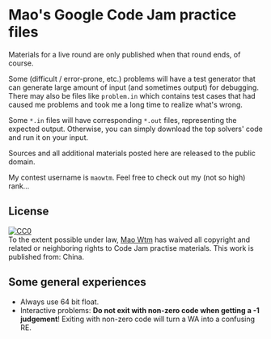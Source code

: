 # Mao's Google Code Jam practice files

Materials for a live round are only published when that round ends, of course.

Some (difficult / error-prone, etc.) problems will have a test generator that can generate large amount of input (and sometimes output) for debugging. There may also be files like `problem.in` which contains test cases that had caused me problems and took me a long time to realize what's wrong.

Some `*.in` files will have corresponding `*.out` files, representing the expected output. Otherwise, you can simply download the top solvers' code and run it on your input.

Sources and all additional materials posted here are released to the public domain.

My contest username is `maowtm`. Feel free to check out my (not so high) rank&hellip;

## License

<p xmlns:dct="http://purl.org/dc/terms/" xmlns:vcard="http://www.w3.org/2001/vcard-rdf/3.0#">
  <a rel="license"
     href="https://creativecommons.org/publicdomain/zero/1.0/">
    <img src="https://i.creativecommons.org/p/zero/1.0/88x31.png" style="border-style: none;" alt="CC0" />
  </a>
  <br />
  To the extent possible under law,
  <a rel="dct:publisher"
     href="https://maowtm.org">
    <span property="dct:title">Mao Wtm</span></a>
  has waived all copyright and related or neighboring rights to
  <span property="dct:title">Code Jam practise materials</span>.
This work is published from:
<span property="vcard:Country" datatype="dct:ISO3166"
      content="CN" about="https://maowtm.org">
  China</span>.
</p>

## Some general experiences

* Always use 64 bit float.
* Interactive problems: **Do not exit with non-zero code when getting a -1 judgement**! Exiting with non-zero code will
  turn a WA into a confusing RE.
